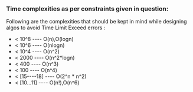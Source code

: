 ### Time complexities as per constraints given in question:

Following are the complexities that should be kept in mind while designing algos to avoid Time Limit Exceed errors :



- < 10^8   ---- O(n),O(logn)
- < 10^6   ---- O(nlogn)
- < 10^4   ---- O(n^2)
- < 2000   ---- O(n^2*logn)
- < 400    ---- O(n^3)
- < 100    ---- O(n^4)
- < [15----18] ---- O(2^n * n^2)
- < [10...11]  ---- O(n!),O(n^6)
